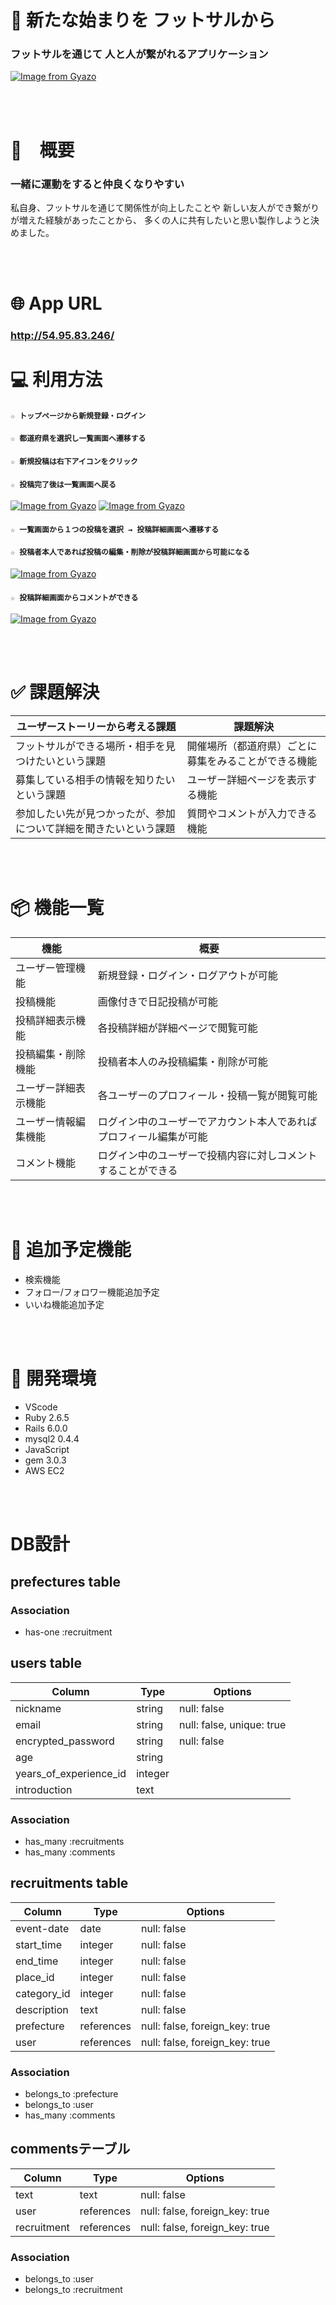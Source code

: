 # 🤝 新たな始まりを フットサルから
### フットサルを通じて 人と人が繋がれるアプリケーション

[![Image from Gyazo](https://i.gyazo.com/1f7713a454cebf0536660092a153cde9.jpg)](https://gyazo.com/1f7713a454cebf0536660092a153cde9)

<br></br>
# 💭　概要

### 一緒に運動をすると仲良くなりやすい

私自身、フットサルを通じて関係性が向上したことや
新しい友人ができ繋がりが増えた経験があったことから、
多くの人に共有したいと思い製作しようと決めました。

<br></br>
# 🌐  App URL
### **http://54.95.83.246/** 


# 💻  利用方法

#### `☆ トップページから新規登録・ログイン`
#### `☆ 都道府県を選択し一覧画面へ遷移する`
#### `☆ 新規投稿は右下アイコンをクリック`
#### `☆ 投稿完了後は一覧画面へ戻る`<br>
[![Image from Gyazo](https://i.gyazo.com/6d437c80cd7e0fba5156862abdd56355.gif)](https://gyazo.com/6d437c80cd7e0fba5156862abdd56355)
[![Image from Gyazo](https://i.gyazo.com/2ef9987b74f02bf8ea6583bdd325d2aa.gif)](https://gyazo.com/2ef9987b74f02bf8ea6583bdd325d2aa)
<br>
#### `☆ 一覧画面から１つの投稿を選択 → 投稿詳細画面へ遷移する`
#### `☆ 投稿者本人であれば投稿の編集・削除が投稿詳細画面から可能になる`<br>
[![Image from Gyazo](https://i.gyazo.com/6078400ccb23cd2a9e47dafb6ff6ba10.gif)](https://gyazo.com/6078400ccb23cd2a9e47dafb6ff6ba10)
<br>

#### `☆ 投稿詳細画面からコメントができる`<br>
[![Image from Gyazo](https://i.gyazo.com/6b123b219a6ab8f50026f34c8233969b.gif)](https://gyazo.com/6b123b219a6ab8f50026f34c8233969b)

<br></br>
# ✅ 課題解決
| ユーザーストーリーから考える課題                                                        | 課題解決                                         |
| ------------------------------------------------------------------------------- | ------------------------------------------------- |
| フットサルができる場所・相手を見つけたいという課題                                          | 開催場所（都道府県）ごとに募集をみることができる機能 |
| 募集している相手の情報を知りたいという課題                                            | ユーザー詳細ページを表示する機能 |
| 参加したい先が見つかったが、参加について詳細を聞きたいという課題                                  | 質問やコメントが入力できる機能 |

<br></br>
# 📦  機能一覧
| 機能           | 概要             |
| -------------- | -----------------|
| ユーザー管理機能  | 新規登録・ログイン・ログアウトが可能  |
| 投稿機能 | 画像付きで日記投稿が可能 |
| 投稿詳細表示機能 | 各投稿詳細が詳細ページで閲覧可能 |
| 投稿編集・削除機能 | 投稿者本人のみ投稿編集・削除が可能 |
| ユーザー詳細表示機能 | 各ユーザーのプロフィール・投稿一覧が閲覧可能 |
| ユーザー情報編集機能 | ログイン中のユーザーでアカウント本人であればプロフィール編集が可能 |
| コメント機能 | ログイン中のユーザーで投稿内容に対しコメントすることができる |

<br></br>
# 🔨 追加予定機能
- 検索機能
- フォロー/フォロワー機能追加予定
- いいね機能追加予定

<br></br>
# 🚜 開発環境

- VScode
- Ruby 2.6.5
- Rails 6.0.0
- mysql2 0.4.4
- JavaScript
- gem 3.0.3
- AWS EC2

<br></br>
# DB設計

## prefectures table

### Association
- has-one :recruitment


## users table

| Column                 | Type    | Options                   |
| ---------------------- | ------- | ------------------------- |
| nickname               | string  | null: false               |
| email                  | string  | null: false, unique: true |
| encrypted_password     | string  | null: false               |
| age                    | string  |                           |
| years_of_experience_id | integer |                           |
| introduction           | text    |                           |

### Association
- has_many :recruitments
- has_many :comments


## recruitments table

| Column           | Type       | Options                        |
| ---------------- | ---------- | ------------------------------ |
| event-date       | date       | null: false                    |
| start_time       | integer    | null: false                    |
| end_time         | integer    | null: false                    |
| place_id         | integer    | null: false                    |
| category_id      | integer    | null: false                    |
| description      | text       | null: false                    |
| prefecture       | references | null: false, foreign_key: true |
| user             | references | null: false, foreign_key: true |

### Association
- belongs_to :prefecture
- belongs_to :user
- has_many :comments


## commentsテーブル

| Column      | Type       | Options                        |
| ----------- | ---------- | ------------------------------ |
| text        | text       | null: false                    |
| user        | references | null: false, foreign_key: true |
| recruitment | references | null: false, foreign_key: true |

### Association
- belongs_to :user
- belongs_to :recruitment